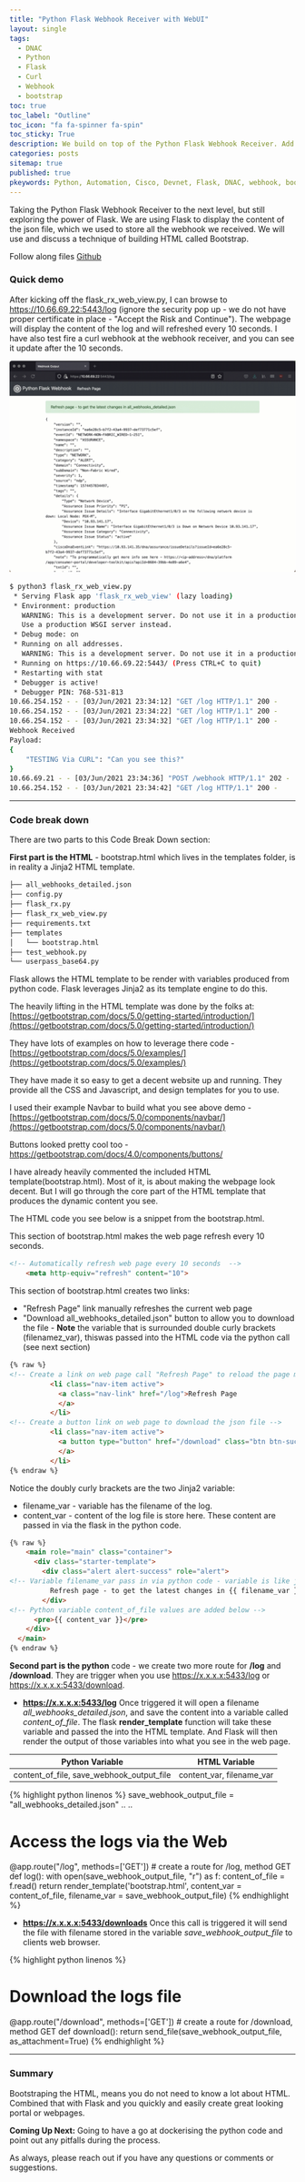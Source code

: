 ```yaml
---
title: "Python Flask Webhook Receiver with WebUI"
layout: single
tags:
  - DNAC
  - Python
  - Flask
  - Curl
  - Webhook
  - bootstrap
toc: true
toc_label: "Outline"
toc_icon: "fa fa-spinner fa-spin"
toc_sticky: True
description: We build on top of the Python Flask Webhook Receiver. Add a WebUI to view the log. Most of the HTML code would be bootstrapped. And we will talk about flask and Jinja2 relationship
categories: posts
sitemap: true
published: true
pkeywords: Python, Automation, Cisco, Devnet, Flask, DNAC, webhook, bootstrap, jinja2
---
```

Taking the Python Flask Webhook Receiver to the next level, but still exploring the power of Flask. We are using Flask to display the content of the json file, which we used to store all the webhook we received. We will use and discuss a technique of building HTML called Bootstrap.

Follow along files [Github](https://github.com/Peter-Nhan/Flask_webhook_receiver)
### Quick demo

After kicking off the flask_rx_web_view.py, I can browse to https://10.66.69.22:5443/log (ignore the security pop up - we do not have proper certificate in place - "Accept the Risk and Continue"). The webpage will display the content of the log and will refreshed every 10 seconds. I have also test fire a curl webhook at the webhook receiver, and you can see it update after the 10 seconds. 

[![](/assets/images/2021-06-03_Auto_Refresh_animated.gif)](/assets/images/2021-06-03_Auto_Refresh_animated.gif)

```bash
$ python3 flask_rx_web_view.py
 * Serving Flask app 'flask_rx_web_view' (lazy loading)
 * Environment: production
   WARNING: This is a development server. Do not use it in a production deployment.
   Use a production WSGI server instead.
 * Debug mode: on
 * Running on all addresses.
   WARNING: This is a development server. Do not use it in a production deployment.
 * Running on https://10.66.69.22:5443/ (Press CTRL+C to quit)
 * Restarting with stat
 * Debugger is active!
 * Debugger PIN: 768-531-813
10.66.254.152 - - [03/Jun/2021 23:34:12] "GET /log HTTP/1.1" 200 -
10.66.254.152 - - [03/Jun/2021 23:34:22] "GET /log HTTP/1.1" 200 -
10.66.254.152 - - [03/Jun/2021 23:34:32] "GET /log HTTP/1.1" 200 -
Webhook Received
Payload:
{
    "TESTING Via CURL": "Can you see this?"
}
10.66.69.21 - - [03/Jun/2021 23:34:36] "POST /webhook HTTP/1.1" 202 -
10.66.254.152 - - [03/Jun/2021 23:34:42] "GET /log HTTP/1.1" 200 -
```

***
### Code break down
There are two parts to this Code Break Down section:

**First part is the HTML** - bootstrap.html which lives in the templates folder, is in reality a Jinja2 HTML template. 
```bash
├── all_webhooks_detailed.json
├── config.py
├── flask_rx.py
├── flask_rx_web_view.py
├── requirements.txt
├── templates
│   └── bootstrap.html
├── test_webhook.py
└── userpass_base64.py
```
Flask allows the HTML template to be render with variables produced from python code. Flask leverages Jinja2 as its template engine to do this.

The heavily lifting in the HTML template was done by the folks at:
[https://getbootstrap.com/docs/5.0/getting-started/introduction/](https://getbootstrap.com/docs/5.0/getting-started/introduction/)

They have lots of examples on how to leverage there code - [https://getbootstrap.com/docs/5.0/examples/](https://getbootstrap.com/docs/5.0/examples/)

They have made it so easy to get a decent website up and running. They provide all the CSS and Javascript, and design templates for you to use.

I used their example Navbar to build what you see above demo - [https://getbootstrap.com/docs/5.0/components/navbar/](https://getbootstrap.com/docs/5.0/components/navbar/)

Buttons looked pretty cool too - https://getbootstrap.com/docs/4.0/components/buttons/

I have already heavily commented the included HTML template(bootstrap.html). Most of it, is about making the webpage look decent. But I will go through the core part of the HTML template that produces the dynamic content you see.

The HTML code you see below is a snippet from the bootstrap.html. 

This section of bootstrap.html makes the web page refresh every 10 seconds.
```html
<!-- Automatically refresh web page every 10 seconds  -->    
    <meta http-equiv="refresh" content="10">
```
This section of bootstrap.html creates two links:
* "Refresh Page" link manually refreshes the current web page
* "Download all_webhooks_detailed.json" button to allow you to download the file - **Note** the variable that is surrounded double curly brackets (filenamez_var), thiswas  passed into the HTML code via the python call (see next section)

```html
{% raw %}
<!-- Create a link on web page call "Refresh Page" to reload the page manually -->
          <li class="nav-item active">
            <a class="nav-link" href="/log">Refresh Page
            </a>
          </li>
<!-- Create a button link on web page to download the json file -->          
          <li class="nav-item active">
            <a button type="button" href="/download" class="btn btn-success">Download {{ filename_var }}</button>
            </a>  
          </li>
{% endraw %}
```

Notice the doubly curly brackets are the two Jinja2 variable:
* filename_var - variable has the filename of the log.
* content_var - content of the log file is store here.
These content are passed in via the flask in the python code.

```html
{% raw %}
    <main role="main" class="container">
      <div class="starter-template">
        <div class="alert alert-success" role="alert">
<!-- Variable filename_var pass in via python code - variable is like jinja2  -->   
          Refresh page - to get the latest changes in {{ filename_var }}
        </div>
<!-- Python variable content_of_file values are added below -->
      <pre>{{ content_var }}</pre>
    </div>
  </main>
{% endraw %}
```



**Second part is the python** code - we create two more route for **/log** and **/download**.  They are trigger when you use https://x.x.x.x:5433/log or https://x.x.x.x:5433/download.

- **https://x.x.x.x:5433/log**
Once triggered it will open a filename *all_webhooks_detailed.json*, and save the content into a variable called *content_of_file*. The flask **render_template** function will take these variable and passed the into the HTML template. And Flask will then render the output of those variables into what you see in the web page.

|Python Variable|HTML Variable|
|---------------|----------------|
| content_of_file, save_webhook_output_file | content_var, filename_var  |


{% highlight python linenos %}
save_webhook_output_file = "all_webhooks_detailed.json"
..
..
# Access the logs via the Web 
@app.route("/log", methods=['GET'])  # create a route for /log, method GET
def log():
    with open(save_webhook_output_file, "r") as f: 
        content_of_file = f.read() 
    return render_template('bootstrap.html', content_var = content_of_file, filename_var = save_webhook_output_file)
{% endhighlight %}

- **https://x.x.x.x:5433/downloads**
Once this call is triggered it will send the file with filename stored in the variable *save_webhook_output_file* to clients web browser.

{% highlight python linenos %}
# Download the logs file
@app.route("/download", methods=['GET'])  # create a route for /download, method GET
def download():
    return send_file(save_webhook_output_file, as_attachment=True)
{% endhighlight %}

***
### Summary
Bootstraping the HTML, means you do not need to know a lot about HTML. Combined that with Flask and you quickly and easily create great looking portal or webpages.

**Coming Up Next:** Going to have a go at dockerising the python code and point out any pitfalls during the process.

As always, please reach out if you have any questions or comments or suggestions.<br>
<i class="fas fa-ghost fa-2x fa-spin"></i>
